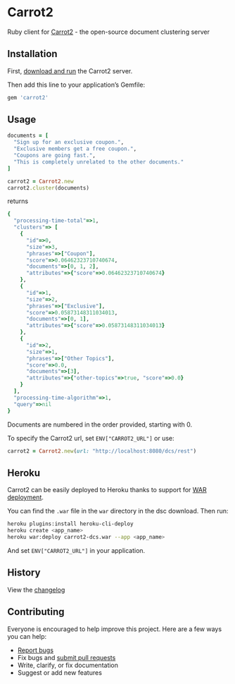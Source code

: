 # Carrot2

Ruby client for [Carrot2](http://project.carrot2.org/) - the open-source document clustering server

## Installation

First, [download and run](http://project.carrot2.org/download-dcs.html) the Carrot2 server.

Then add this line to your application’s Gemfile:

```ruby
gem 'carrot2'
```

## Usage

```ruby
documents = [
  "Sign up for an exclusive coupon.",
  "Exclusive members get a free coupon.",
  "Coupons are going fast.",
  "This is completely unrelated to the other documents."
]

carrot2 = Carrot2.new
carrot2.cluster(documents)
```

returns

```ruby
{
  "processing-time-total"=>1,
  "clusters"=> [
    {
      "id"=>0,
      "size"=>3,
      "phrases"=>["Coupon"],
      "score"=>0.06462323710740674,
      "documents"=>[0, 1, 2],
      "attributes"=>{"score"=>0.06462323710740674}
    },
    {
      "id"=>1,
      "size"=>2,
      "phrases"=>["Exclusive"],
      "score"=>0.05873148311034013,
      "documents"=>[0, 1],
      "attributes"=>{"score"=>0.05873148311034013}
    },
    {
      "id"=>2,
      "size"=>1,
      "phrases"=>["Other Topics"],
      "score"=>0.0,
      "documents"=>[3],
      "attributes"=>{"other-topics"=>true, "score"=>0.0}
    }
  ],
  "processing-time-algorithm"=>1,
  "query"=>nil
}
```

Documents are numbered in the order provided, starting with 0.

To specify the Carrot2 url, set `ENV["CARROT2_URL"]` or use:

```ruby
carrot2 = Carrot2.new(url: "http://localhost:8080/dcs/rest")
```

## Heroku

Carrot2 can be easily deployed to Heroku thanks to support for [WAR deployment](https://devcenter.heroku.com/articles/war-deployment).

You can find the `.war` file in the `war` directory in the dsc download. Then run:

```sh
heroku plugins:install heroku-cli-deploy
heroku create <app_name>
heroku war:deploy carrot2-dcs.war --app <app_name>
```

And set `ENV["CARROT2_URL"]` in your application.

## History

View the [changelog](https://github.com/ankane/carrot2/blob/master/CHANGELOG.md)

## Contributing

Everyone is encouraged to help improve this project. Here are a few ways you can help:

- [Report bugs](https://github.com/ankane/carrot2/issues)
- Fix bugs and [submit pull requests](https://github.com/ankane/carrot2/pulls)
- Write, clarify, or fix documentation
- Suggest or add new features
